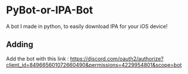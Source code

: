 # PyBot-or-IPA-Bot
A bot I made in python, to easily download IPA for your iOS device!

## Adding
Add the bot with this link : 
https://discord.com/oauth2/authorize?client_id=849665601072660490&permissions=4229954801&scope=bot
